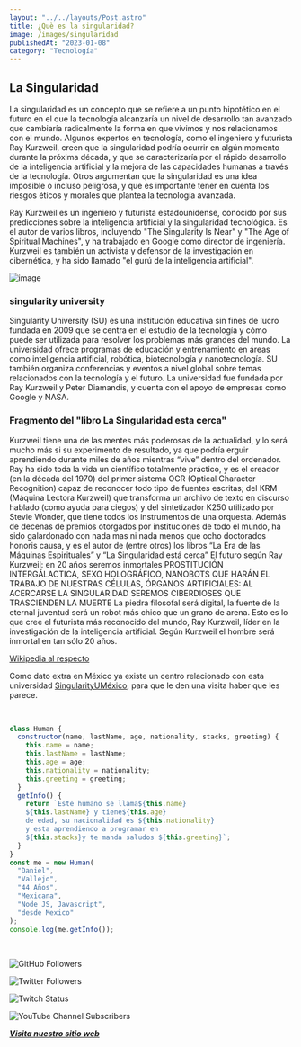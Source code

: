 ```yaml
---
layout: "../../layouts/Post.astro"
title: ¿Què es la singularidad?
image: /images/singularidad
publishedAt: "2023-01-08"
category: "Tecnología"
---
```


## La Singularidad

La singularidad es un concepto que se refiere a un punto hipotético en el futuro en el que la tecnología alcanzaría un nivel de desarrollo tan avanzado que cambiaría radicalmente la forma en que vivimos y nos relacionamos con el mundo. Algunos expertos en tecnología, como el ingeniero y futurista Ray Kurzweil, creen que la singularidad podría ocurrir en algún momento durante la próxima década, y que se caracterizaría por el rápido desarrollo de la inteligencia artificial y la mejora de las capacidades humanas a través de la tecnología. Otros argumentan que la singularidad es una idea imposible o incluso peligrosa, y que es importante tener en cuenta los riesgos éticos y morales que plantea la tecnología avanzada.

Ray Kurzweil es un ingeniero y futurista estadounidense, conocido por sus predicciones sobre la inteligencia artificial y la singularidad tecnológica. Es el autor de varios libros, incluyendo "The Singularity Is Near" y "The Age of Spiritual Machines", y ha trabajado en Google como director de ingeniería. Kurzweil es también un activista y defensor de la investigación en cibernética, y ha sido llamado "el gurú de la inteligencia artificial".

![image](https://imgs.search.brave.com/9bxBBzFhtjOxhxtxrorAaXOq-CxbdMRx4VuCiMFTESA/rs:fit:1200:720:1/g:ce/aHR0cHM6Ly9pLnBp/bmltZy5jb20vb3Jp/Z2luYWxzLzk2L2Uz/LzJmLzk2ZTMyZmVh/MjBkMzYzMjQ0ZTk4/NDIzOGFkNWYyYzRk/LmpwZw)

### singularity university

Singularity University (SU) es una institución educativa sin fines de lucro fundada en 2009 que se centra en el estudio de la tecnología y cómo puede ser utilizada para resolver los problemas más grandes del mundo. La universidad ofrece programas de educación y entrenamiento en áreas como inteligencia artificial, robótica, biotecnología y nanotecnología. SU también organiza conferencias y eventos a nivel global sobre temas relacionados con la tecnología y el futuro. La universidad fue fundada por Ray Kurzweil y Peter Diamandis, y cuenta con el apoyo de empresas como Google y NASA.

### Fragmento del "libro La Singularidad esta cerca"

Kurzweil tiene una de las mentes más poderosas de la actualidad, y lo será mucho
más si su experimento de resultado, ya que podría erguir aprendiendo durante miles
de años mientras “vive” dentro del ordenador. Ray ha sido toda la vida un científico
totalmente práctico, y es el creador (en la década del 1970) del primer sistema OCR
(Optical Character Recognition) capaz de reconocer todo tipo de fuentes escritas; del
KRM (Máquina Lectora Kurzweil) que transforma un archivo de texto en discurso
hablado (como ayuda para ciegos) y del sintetizador K250 utilizado por Stevie
Wonder, que tiene todos los instrumentos de una orquesta.
Además de decenas de premios otorgados por instituciones de todo el mundo, ha sido
galardonado con nada mas ni nada menos que ocho doctorados honoris causa, y es el
autor de (entre otros) los libros “La Era de las Máquinas Espirituales” y “La
Singularidad está cerca”
El futuro según Ray Kurzweil: en 20 años seremos inmortales
PROSTITUCIÓN INTERGÁLACTICA, SEXO HOLOGRÁFICO, NANOBOTS
QUE HARÁN EL TRABAJO DE NUESTRAS CÉLULAS, ÓRGANOS
ARTIFICIALES: AL ACERCARSE LA SINGULARIDAD SEREMOS
CIBERDIOSES QUE TRASCIENDEN LA MUERTE
La piedra filosofal será digital, la fuente de la eternal juventud será un robot más
chico que un grano de arena. Esto es lo que cree el futurista más reconocido del
mundo, Ray Kurzweil, líder en la investigación de la inteligencia artificial. Según
Kurzweil el hombre será inmortal en tan sólo 20 años.

[Wikipedia al respecto](https://es.wikipedia.org/wiki/Universidad_de_la_Singularidad)

Como dato extra en México ya existe un centro relacionado con esta universidad [SingularityUMéxico](https://singularityumexico.com/), para que le den una visita haber que les parece.

<br/>

```js
class Human {
  constructor(name, lastName, age, nationality, stacks, greeting) {
    this.name = name;
    this.lastName = lastName;
    this.age = age;
    this.nationality = nationality;
    this.greeting = greeting;
  }
  getInfo() {
    return `Este humano se llama${this.name}
    ${this.lastName} y tiene${this.age}
    de edad, su nacionalidad es ${this.nationality}
    y esta aprendiendo a programar en 
    ${this.stacks}y te manda saludos ${this.greeting}`;
  }
}
const me = new Human(
  "Daniel",
  "Vallejo",
  "44 Años",
  "Mexicana",
  "Node JS, Javascript",
  "desde Mexico"
);
console.log(me.getInfo());
```

<br/>

![GitHub Followers](https://img.shields.io/github/followers/DanyVeneno?style=social)

![Twitter Followers](https://img.shields.io/twitter/follow/venenodigital?style=social)

![Twitch Status](https://img.shields.io/twitch/status/yehiibhii?style=social)

![YouTube Channel Subscribers](https://img.shields.io/youtube/channel/subscribers/UC8UhdMAKJX56O2PY8kzBIlw?style=social)

[**_Visita nuestro sitio web_**](https://juanitovenenoestudio.netlify.app/)
